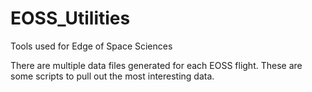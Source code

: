# EOSS_Utilities
Tools used for Edge of Space Sciences

There are multiple data files generated for each EOSS flight. These are some scripts to pull out the most interesting data.
